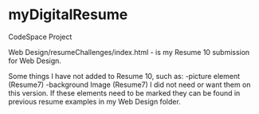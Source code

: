 # myDigitalResume
CodeSpace Project

Web Design/resumeChallenges/index.html  -  is my Resume 10 submission for Web Design.

Some things I have not added to Resume 10, such as:
-picture element (Resume7)
-background Image (Resume7)
I did  not need or want them on this version. If these elements need to be marked they can be found in previous resume examples in my Web Design folder.